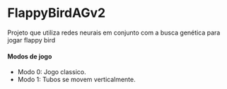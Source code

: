 # FlappyBirdAGv2
Projeto que utiliza redes neurais em conjunto com a busca genética para jogar flappy bird

#### Modos de jogo
- Modo 0: Jogo classico.
- Modo 1: Tubos se movem verticalmente.